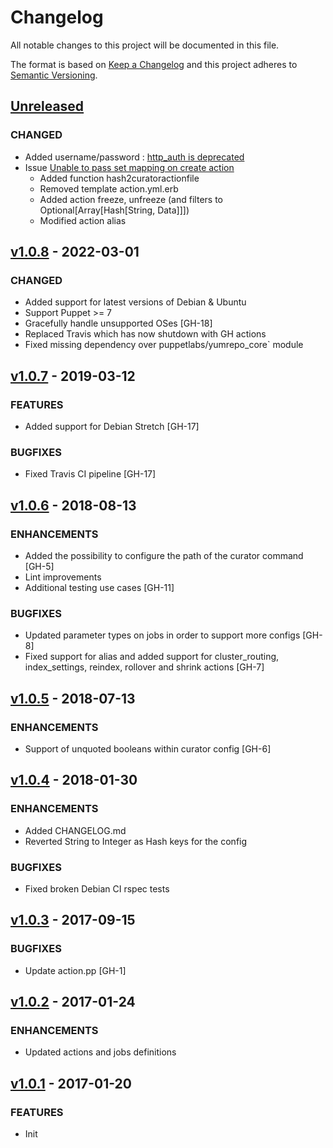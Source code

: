 # Changelog

All notable changes to this project will be documented in this file.

The format is based on [Keep a Changelog](http://keepachangelog.com/en/1.0.0/)
and this project adheres to [Semantic Versioning](http://semver.org/spec/v2.0.0.html).

## [Unreleased]

### CHANGED

- Added username/password : [http_auth is deprecated](https://www.elastic.co/guide/en/elasticsearch/client/curator/current/configfile.html#http_auth)
- Issue [Unable to pass set mapping on create action](https://github.com/mvisonneau/puppet-curator/issues/19)
    - Added function hash2curatoractionfile
    - Removed template action.yml.erb
    - Added action freeze, unfreeze (and filters to Optional[Array[Hash[String, Data]]])
    - Modified action alias

## [v1.0.8] - 2022-03-01
### CHANGED

- Added support for latest versions of Debian & Ubuntu
- Support Puppet >= 7
- Gracefully handle unsupported OSes [GH-18]
- Replaced Travis which has now shutdown with GH actions
- Fixed missing dependency over puppetlabs/yumrepo_core` module

## [v1.0.7] - 2019-03-12
### FEATURES

- Added support for Debian Stretch [GH-17]

### BUGFIXES

- Fixed Travis CI pipeline [GH-17]

## [v1.0.6] - 2018-08-13
### ENHANCEMENTS

- Added the possibility to configure the path of the curator command [GH-5]
- Lint improvements
- Additional testing use cases [GH-11]

### BUGFIXES

- Updated parameter types on jobs in order to support more configs [GH-8]
- Fixed support for alias and added support for cluster_routing, index_settings, reindex, rollover and shrink actions [GH-7]

## [v1.0.5] - 2018-07-13
### ENHANCEMENTS

- Support of unquoted booleans within curator config [GH-6]

## [v1.0.4] - 2018-01-30
### ENHANCEMENTS

- Added CHANGELOG.md
- Reverted String to Integer as Hash keys for the config

### BUGFIXES

- Fixed broken Debian CI rspec tests

## [v1.0.3] - 2017-09-15
### BUGFIXES

- Update action.pp [GH-1]

## [v1.0.2] - 2017-01-24
### ENHANCEMENTS

- Updated actions and jobs definitions

## [v1.0.1] - 2017-01-20
### FEATURES

- Init

[Unreleased]: https://github.com/mvisonneau/puppet-curator/compare/v1.0.8...HEAD
[v1.0.8]: https://github.com/mvisonneau/puppet-curator/compare/v1.0.7...v1.0.8
[v1.0.7]: https://github.com/mvisonneau/puppet-curator/compare/v1.0.6...v1.0.7
[v1.0.6]: https://github.com/mvisonneau/puppet-curator/compare/v1.0.5...v1.0.6
[v1.0.5]: https://github.com/mvisonneau/puppet-curator/compare/v1.0.4...v1.0.5
[v1.0.4]: https://github.com/mvisonneau/puppet-curator/compare/v1.0.3...v1.0.4
[v1.0.3]: https://github.com/mvisonneau/puppet-curator/compare/v1.0.2...v1.0.3
[v1.0.2]: https://github.com/mvisonneau/puppet-curator/compare/v1.0.1...v1.0.2
[v1.0.1]: https://github.com/mvisonneau/puppet-curator/tree/v1.0.1
